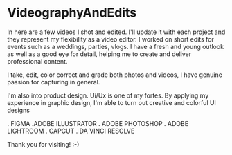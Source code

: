 # VideographyAndEdits
In here are a few videos I shot and edited. I'll update it with each project and they represent my flexibility as a video editor.
I worked on short edits for events such as a weddings, parties, vlogs. I have a fresh and young outlook as well as a good eye for detail, helping me to create and deliver professional content.

I take, edit, color correct and grade both photos and videos, I have genuine passion for capturing in general.

I'm also into product design. Ui/Ux is one of my fortes. By applying my experience in graphic design, I'm able to turn out creative and colorful UI designs

. FIGMA
.ADOBE ILLUSTRATOR
. ADOBE PHOTOSHOP
. ADOBE LIGHTROOM
. CAPCUT
. DA VINCI RESOLVE

Thank you for visiting! :-)
